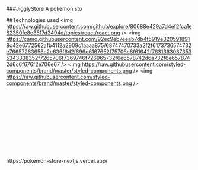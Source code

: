 ###JigglyStore
A pokemon sto

##Technologies used
<img
https://raw.githubusercontent.com/github/explore/80688e429a7d4ef2fca1e82350fe8e3517d3494d/topics/react/react.png
/>
<img
https://camo.githubusercontent.com/92ec9eb7eeab7db4f5919e3205918918c42e6772562afb4112a2909c1aaaa875/68747470733a2f2f6173736574732e76657263656c2e636f6d2f696d6167652f75706c6f61642f76313630373535343338352f7265706f7369746f726965732f6e6578742d6a732f6e6578742d6c6f676f2e706e67
/>
<img
https://raw.githubusercontent.com/styled-components/brand/master/styled-components.png
/>
<img
https://raw.githubusercontent.com/styled-components/brand/master/styled-components.png
/>
<svg version="1.1" id="Calque_1" xmlns="http://www.w3.org/2000/svg" xmlns:xlink="http://www.w3.org/1999/xlink" x="0px" y="0px" viewBox="0 0 2546.8 901.7" style="enable-background:new 0 0 2546.8 901.7;" xml:space="preserve">
<style type="text/css">
	.st0{fill:#1C1E21;}
</style>
<path class="st0" d="M97.3,393c6.7-1.4,13.6-2.4,20.5-3l0,0l0,0l53.6-5.1l-72.8-79.8c-21.9-24.1-34-55.3-34-87.9H4.4  c0,47.6,17.7,93.3,49.8,128.5L97.3,393z"/>
<path class="st0" d="M285.3,509.9c-5.4,1-10.9,1.7-16.4,2.3l0,0l0,0l-58,5.5l72.6,79.6c21.9,24.1,34,55.3,34,87.9h60.3  c0-47.6-17.7-93.2-49.8-128.5L285.3,509.9z"/>
<path class="st0" d="M385,333c-9.9-49.2-48.5-85-98.3-91.3l-9.2-1.2c-31.1-3.9-54.6-30.5-54.6-61.8v-32.1c27.6-11.5,47-38.7,47-70.4  c0-42.1-34.1-76.2-76.2-76.2s-76.2,34.1-76.2,76.2c0,31,18.6,57.7,45.2,69.6v32.9c0,61.7,46.1,114,107.3,121.6l9.2,1.2  c28.7,3.6,43,24.8,46.8,43.4c3.8,18.6-1.1,43.7-26.2,58.2c-12.3,7.1-25.6,11.4-39.7,12.7l-138.3,13c-22.8,2.2-44.4,9.1-64.2,20.5  C14.1,474.5-7.6,522.5,2.4,571.7c9.9,49.2,48.5,85,98.3,91.3l9.2,1.2c31.1,3.9,54.6,30.5,54.6,61.8v29.2  c-27.5,11.5-46.8,38.7-46.8,70.3c0,42.1,34.1,76.2,76.2,76.2s76.2-34.1,76.2-76.2c0-31.1-18.7-57.9-45.4-69.7v-29.8  c0-61.7-46.1-114-107.3-121.6l-9.2-1.2c-28.7-3.6-43-24.8-46.8-43.4c-3.8-18.6,1.1-43.7,26.2-58.2c12.3-7.1,25.6-11.4,39.7-12.7  l138.3-13c22.8-2.2,44.4-9.1,64.2-20.5C373.3,430.2,394.9,382.2,385,333z"/>
<path class="st0" d="M1426.6,675H1224c-69.8,0-126.6-56.8-126.6-126.6V362.8c0-69.8,56.8-126.6,126.6-126.6h108.3  c69.8,0,126.6,56.8,126.6,126.6v29.2c0,53.7-43.7,97.4-97.4,97.4h-206.1v59.1c0,37.8,30.8,68.6,68.6,68.6h202.5V675z M1155.5,431.4  h206.1c21.7,0,39.4-17.7,39.4-39.4v-29.2c0-37.8-30.8-68.6-68.6-68.6H1224c-37.8,0-68.6,30.8-68.6,68.6V431.4z"/>
<rect x="2363.4" y="272.7" class="st0" width="58" height="395.2"/>
<path class="st0" d="M2171.5,675h-108.3c-69.8,0-126.6-56.8-126.6-126.6V362.8c0-69.8,56.8-126.6,126.6-126.6h108.3  c69.8,0,126.6,56.8,126.6,126.6v185.7C2298,618.3,2241.3,675,2171.5,675z M2063.2,294.2c-37.8,0-68.6,30.8-68.6,68.6v185.7  c0,37.8,30.8,68.6,68.6,68.6h108.3c37.8,0,68.6-30.8,68.6-68.6V362.8c0-37.8-30.8-68.6-68.6-68.6H2063.2z"/>
<path class="st0" d="M1965.6,460.3"/>
<rect x="2488.9" y="146.9" class="st0" width="58" height="521.1"/>
<rect x="2363.4" y="148.8" class="st0" width="58" height="54.3"/>
<path class="st0" d="M1747.3,679.8H1639c-69.8,0-126.6-56.8-126.6-126.6V367.5c0-69.8,56.8-126.6,126.6-126.6h108.3  c69.8,0,126.6,56.8,126.6,126.6v29h-58v-29c0-37.8-30.8-68.6-68.6-68.6H1639c-37.8,0-68.6,30.8-68.6,68.6v185.7  c0,37.8,30.8,68.6,68.6,68.6h108.3c37.8,0,68.6-30.8,68.6-68.6v-29h58v29C1873.9,623,1817.1,679.8,1747.3,679.8z"/>
<path class="st0" d="M1541.4,465.1"/>
<path class="st0" d="M1011.7,685.1h-58v-20c0-34.6-13.1-67.7-37-93.3l-0.8-0.8l-54.8-69.1l45.5-36l53.3,67.3  c33.4,36.2,51.7,83.1,51.7,131.9V685.1z"/>
<path class="st0" d="M710.4,685.1l-58-0.2l1.1-369.4c0.1-42.4,35.1-76.8,78.1-76.8l0.3,0c28.7,0.3,56.5-0.2,83.5-0.6  c27.3-0.4,55.5-0.9,85-0.6c19.3,0.2,56,4.9,85.6,34.2c19.5,19.2,31.6,46.2,34.3,76c2.5,28.4-3.7,56.6-17.6,79.4  c-23.9,39.5-63.7,53.1-79.7,57.1l-41.4,10.5c-32.1,7.8-63.4,15.7-93.6,23.3c-25,6.3-50.6,12.8-77,19.3L710.4,685.1z M731.5,296.7  c-11,0.1-19.9,8.6-20,19L711,477.5c21.3-5.3,42.2-10.6,62.6-15.7c30.3-7.7,61.7-15.6,94-23.4l41.1-10.4c9-2.2,31.4-9.8,44.2-30.9  c15.7-25.9,12.1-64.4-7.9-84.2c-15.6-15.4-36.9-17.3-45.4-17.4c-28.6-0.3-56.5,0.2-83.4,0.6C789,296.5,760.8,297,731.5,296.7z"/>
</svg>
https://pokemon-store-nextjs.vercel.app/
